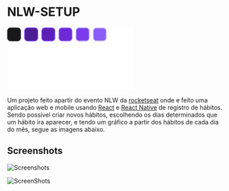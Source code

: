 # NLW-SETUP
![Logo](https://raw.githubusercontent.com/W-Wag/NLW-SETUP/048cc0e862b63a6cbec37c34b322705fd02c0dfa/web/src/assets/logo.svg)

Um projeto feito apartir do evento NLW da [rocketseat](https://rocketseat.com.br) onde e feito uma aplicação web e mobile usando [React](https://reactjs.org/docs/getting-started.html) e [React Native](https://reactnative.dev/docs/getting-started) de registro de hábitos. Sendo possivel criar novos hábitos, escolhendo os dias determinados que um hábito ira aparecer, e tendo um gráfico a partir dos hábitos de cada dia do mês, segue as imagens abaixo.

## Screenshots

![Screenshots](https://uploaddeimagens.com.br/images/004/311/332/full/imagem_2023-01-24_200738203.png?1674602024)

![ScreenShots](https://uploaddeimagens.com.br/images/004/311/333/full/imagem_2023-01-24_201525495.png?1674602121)


